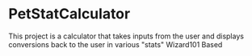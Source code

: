 # PetStatCalculator

This project is a calculator that takes inputs from the user and displays conversions back to the user in various "stats"
Wizard101 Based
